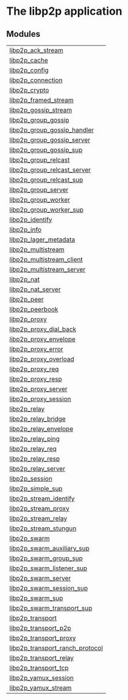 

# The libp2p application #


## Modules ##


<table width="100%" border="0" summary="list of modules">
<tr><td><a href="libp2p_ack_stream" class="module">libp2p_ack_stream</a></td></tr>
<tr><td><a href="libp2p_cache" class="module">libp2p_cache</a></td></tr>
<tr><td><a href="libp2p_config" class="module">libp2p_config</a></td></tr>
<tr><td><a href="libp2p_connection" class="module">libp2p_connection</a></td></tr>
<tr><td><a href="libp2p_crypto" class="module">libp2p_crypto</a></td></tr>
<tr><td><a href="libp2p_framed_stream" class="module">libp2p_framed_stream</a></td></tr>
<tr><td><a href="libp2p_gossip_stream" class="module">libp2p_gossip_stream</a></td></tr>
<tr><td><a href="libp2p_group_gossip" class="module">libp2p_group_gossip</a></td></tr>
<tr><td><a href="libp2p_group_gossip_handler" class="module">libp2p_group_gossip_handler</a></td></tr>
<tr><td><a href="libp2p_group_gossip_server" class="module">libp2p_group_gossip_server</a></td></tr>
<tr><td><a href="libp2p_group_gossip_sup" class="module">libp2p_group_gossip_sup</a></td></tr>
<tr><td><a href="libp2p_group_relcast" class="module">libp2p_group_relcast</a></td></tr>
<tr><td><a href="libp2p_group_relcast_server" class="module">libp2p_group_relcast_server</a></td></tr>
<tr><td><a href="libp2p_group_relcast_sup" class="module">libp2p_group_relcast_sup</a></td></tr>
<tr><td><a href="libp2p_group_server" class="module">libp2p_group_server</a></td></tr>
<tr><td><a href="libp2p_group_worker" class="module">libp2p_group_worker</a></td></tr>
<tr><td><a href="libp2p_group_worker_sup" class="module">libp2p_group_worker_sup</a></td></tr>
<tr><td><a href="libp2p_identify" class="module">libp2p_identify</a></td></tr>
<tr><td><a href="libp2p_info" class="module">libp2p_info</a></td></tr>
<tr><td><a href="libp2p_lager_metadata" class="module">libp2p_lager_metadata</a></td></tr>
<tr><td><a href="libp2p_multistream" class="module">libp2p_multistream</a></td></tr>
<tr><td><a href="libp2p_multistream_client" class="module">libp2p_multistream_client</a></td></tr>
<tr><td><a href="libp2p_multistream_server" class="module">libp2p_multistream_server</a></td></tr>
<tr><td><a href="libp2p_nat" class="module">libp2p_nat</a></td></tr>
<tr><td><a href="libp2p_nat_server" class="module">libp2p_nat_server</a></td></tr>
<tr><td><a href="libp2p_peer" class="module">libp2p_peer</a></td></tr>
<tr><td><a href="libp2p_peerbook" class="module">libp2p_peerbook</a></td></tr>
<tr><td><a href="libp2p_proxy" class="module">libp2p_proxy</a></td></tr>
<tr><td><a href="libp2p_proxy_dial_back" class="module">libp2p_proxy_dial_back</a></td></tr>
<tr><td><a href="libp2p_proxy_envelope" class="module">libp2p_proxy_envelope</a></td></tr>
<tr><td><a href="libp2p_proxy_error" class="module">libp2p_proxy_error</a></td></tr>
<tr><td><a href="libp2p_proxy_overload" class="module">libp2p_proxy_overload</a></td></tr>
<tr><td><a href="libp2p_proxy_req" class="module">libp2p_proxy_req</a></td></tr>
<tr><td><a href="libp2p_proxy_resp" class="module">libp2p_proxy_resp</a></td></tr>
<tr><td><a href="libp2p_proxy_server" class="module">libp2p_proxy_server</a></td></tr>
<tr><td><a href="libp2p_proxy_session" class="module">libp2p_proxy_session</a></td></tr>
<tr><td><a href="libp2p_relay" class="module">libp2p_relay</a></td></tr>
<tr><td><a href="libp2p_relay_bridge" class="module">libp2p_relay_bridge</a></td></tr>
<tr><td><a href="libp2p_relay_envelope" class="module">libp2p_relay_envelope</a></td></tr>
<tr><td><a href="libp2p_relay_ping" class="module">libp2p_relay_ping</a></td></tr>
<tr><td><a href="libp2p_relay_req" class="module">libp2p_relay_req</a></td></tr>
<tr><td><a href="libp2p_relay_resp" class="module">libp2p_relay_resp</a></td></tr>
<tr><td><a href="libp2p_relay_server" class="module">libp2p_relay_server</a></td></tr>
<tr><td><a href="libp2p_session" class="module">libp2p_session</a></td></tr>
<tr><td><a href="libp2p_simple_sup" class="module">libp2p_simple_sup</a></td></tr>
<tr><td><a href="libp2p_stream_identify" class="module">libp2p_stream_identify</a></td></tr>
<tr><td><a href="libp2p_stream_proxy" class="module">libp2p_stream_proxy</a></td></tr>
<tr><td><a href="libp2p_stream_relay" class="module">libp2p_stream_relay</a></td></tr>
<tr><td><a href="libp2p_stream_stungun" class="module">libp2p_stream_stungun</a></td></tr>
<tr><td><a href="libp2p_swarm" class="module">libp2p_swarm</a></td></tr>
<tr><td><a href="libp2p_swarm_auxiliary_sup" class="module">libp2p_swarm_auxiliary_sup</a></td></tr>
<tr><td><a href="libp2p_swarm_group_sup" class="module">libp2p_swarm_group_sup</a></td></tr>
<tr><td><a href="libp2p_swarm_listener_sup" class="module">libp2p_swarm_listener_sup</a></td></tr>
<tr><td><a href="libp2p_swarm_server" class="module">libp2p_swarm_server</a></td></tr>
<tr><td><a href="libp2p_swarm_session_sup" class="module">libp2p_swarm_session_sup</a></td></tr>
<tr><td><a href="libp2p_swarm_sup" class="module">libp2p_swarm_sup</a></td></tr>
<tr><td><a href="libp2p_swarm_transport_sup" class="module">libp2p_swarm_transport_sup</a></td></tr>
<tr><td><a href="libp2p_transport" class="module">libp2p_transport</a></td></tr>
<tr><td><a href="libp2p_transport_p2p" class="module">libp2p_transport_p2p</a></td></tr>
<tr><td><a href="libp2p_transport_proxy" class="module">libp2p_transport_proxy</a></td></tr>
<tr><td><a href="libp2p_transport_ranch_protocol" class="module">libp2p_transport_ranch_protocol</a></td></tr>
<tr><td><a href="libp2p_transport_relay" class="module">libp2p_transport_relay</a></td></tr>
<tr><td><a href="libp2p_transport_tcp" class="module">libp2p_transport_tcp</a></td></tr>
<tr><td><a href="libp2p_yamux_session" class="module">libp2p_yamux_session</a></td></tr>
<tr><td><a href="libp2p_yamux_stream" class="module">libp2p_yamux_stream</a></td></tr></table>

